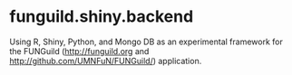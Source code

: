 # funguild.shiny.backend
Using R, Shiny, Python, and Mongo DB as an experimental framework for the FUNGuild (http://funguild.org and http://github.com/UMNFuN/FUNGuild/) application.
